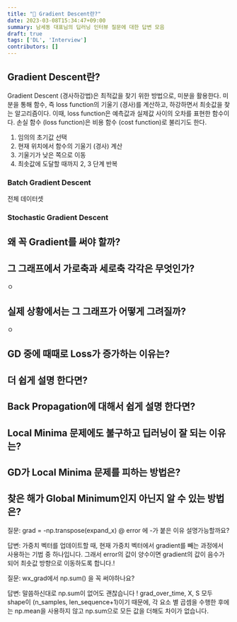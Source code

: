 ```yaml
---
title: "📝 Gradient Descent란?"
date: 2023-03-08T15:34:47+09:00
summary: 남세동 대표님의 딥러닝 인터뷰 질문에 대한 답변 모음
draft: true
tags: ['DL', 'Interview']
contributors: []
---
```

## Gradient Descent란?

Gradient Descent (경사하강법)은 최적값을 찾기 위한 방법으로, 미분을 활용한다.
미분을 통해 함수, 즉 loss function의 기울기 (경사)를 계산하고, 하강하면서 최솟값을 찾는 알고리즘이다. 이때, loss function은 예측값과 실제값 사이의 오차를 표현한 함수이다. 손실 함수 (loss function)은 비용 함수 (cost function)로 불리기도 한다.

1. 임의의 초기값 선택
2. 현재 위치에서 함수의 기울기 (경사) 계산
3. 기울기가 낮은 쪽으로 이동
4. 최솟값에 도달할 때까지 2, 3 단계 반복

### Batch Gradient Descent

전체 데이터셋

### Stochastic  Gradient Descent


## 왜 꼭 Gradient를 써야 할까?


## 그 그래프에서 가로축과 세로축 각각은 무엇인가?
ㅇ

## 실제 상황에서는 그 그래프가 어떻게 그려질까?
ㅇ

## GD 중에 때때로 Loss가 증가하는 이유는?

## 더 쉽게 설명 한다면?

## Back Propagation에 대해서 쉽게 설명 한다면?

## Local Minima 문제에도 불구하고 딥러닝이 잘 되는 이유는?

## GD가 Local Minima 문제를 피하는 방법은?

## 찾은 해가 Global Minimum인지 아닌지 알 수 있는 방법은?

질문: grad = -np.transpose(expand_x) @ error 에 -가 붙은 이유 설명가능할까요?

답변: 가중치 벡터를 업데이트할 때, 현재 가중치 벡터에서 gradient를 빼는 과정에서 사용하는 기법 중 하나입니다.
그래서 error의 값이 양수이면 gradient의 값이 음수가 되어 최솟값 방향으로 이동하도록 합니다.!

질문: wx_grad에서 np.sum() 을 꼭 써야하나요?

답변: 말씀하신대로 np.sum이 없어도 괜찮습니다 !
grad_over_time, X, S 모두 shape이 (n_samples, len_sequence+1)이기 때문에, 각 요소 별 곱셈을 수행한 후에는 np.mean을 사용하지 않고 np.sum으로 모든 값을 더해도 차이가 없습니다.

